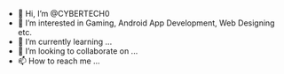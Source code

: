 - 👋 Hi, I’m @CYBERTECH0
- 👀 I’m interested in Gaming, Android App Development, Web Designing etc.
- 🌱 I’m currently learning ...
- 💞️ I’m looking to collaborate on ...
- 📫 How to reach me ...

<!---
CYBERTECH0/CYBERTECH0 is a ✨ special ✨ repository because its `README.md` (this file) appears on your GitHub profile.
You can click the Preview link to take a look at your changes.
--->
